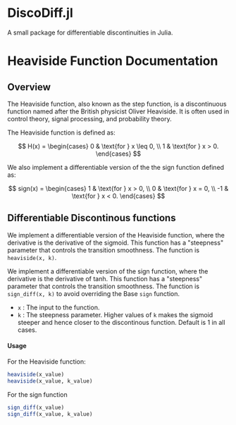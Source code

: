 # DiscoDiff.jl

 A small package for differentiable discontinuities in Julia. 

# Heaviside Function Documentation

## Overview

The Heaviside function, also known as the step function, is a discontinuous function named after the British physicist Oliver Heaviside. It is often used in control theory, signal processing, and probability theory.

The Heaviside function is defined as:

$$
H(x) = \begin{cases} 
0 & \text{for } x \leq 0, \\
1 & \text{for } x > 0.
\end{cases}
$$

We also implement a differentiable version of the the sign function defined as:

$$
sign(x) = \begin{cases} 
1 & \text{for } x > 0, \\
0 & \text{for } x = 0, \\
-1 & \text{for } x < 0.
\end{cases}
$$


## Differentiable Discontinous functions

We implement a differentiable version of the Heaviside function, where the derivative is the derivative of the sigmoid. This function has a "steepness" parameter that controls the transition smoothness. The function is `heaviside(x, k)`.

We implement a differentiable version of the sign function, where the derivative is the derivative of tanh. This function has a "steepness" parameter that controls the transition smoothness. The function is `sign_diff(x, k)` to avoid overriding the Base `sign` function.

- `x` : The input to the function.
- `k` : The steepness parameter. Higher values of `k` makes the sigmoid steeper and hence closer to the discontinous function. Default is 1 in all cases.

#### Usage

For the Heaviside function:

```julia
heaviside(x_value)
heaviside(x_value, k_value)
```

For the sign function

```julia
sign_diff(x_value)
sign_diff(x_value, k_value)
```



